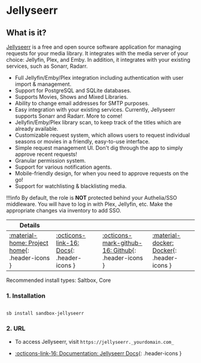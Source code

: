 # Jellyseerr

## What is it?

[Jellyseerr](https://docs.jellyseerr.dev/) is a free and open source software application for managing requests for your media library. It integrates with the media server of your choice: Jellyfin, Plex, and Emby. In addition, it integrates with your existing services, such as Sonarr, Radarr.

- Full Jellyfin/Emby/Plex integration including authentication with user import & management.
- Support for PostgreSQL and SQLite databases.
- Supports Movies, Shows and Mixed Libraries.
- Ability to change email addresses for SMTP purposes.
- Easy integration with your existing services. Currently, Jellyseerr supports Sonarr and Radarr. More to come!
- Jellyfin/Emby/Plex library scan, to keep track of the titles which are already available.
- Customizable request system, which allows users to request individual seasons or movies in a friendly, easy-to-use interface.
- Simple request management UI. Don't dig through the app to simply approve recent requests!
- Granular permission system.
- Support for various notification agents.
- Mobile-friendly design, for when you need to approve requests on the go!
- Support for watchlisting & blacklisting media.

!!!info
    By default, the role is **NOT** protected behind your Authelia/SSO middleware. You will have to log in with Plex, Jellyfin, etc. Make the appropriate changes via inventory to add SSO.

| Details     |             |             |             |
|-------------|-------------|-------------|-------------|
| [:material-home: Project home](https://docs.jellyseerr.dev/){: .header-icons } | [:octicons-link-16: Docs](https://docs.jellyseerr.dev/){: .header-icons } | [:octicons-mark-github-16: Github](https://github.com/ajnart/Jellyseer){: .header-icons } | [:material-docker: Docker](https://hub.docker.com/r/fallenbagel/jellyseerr){: .header-icons }|

Recommended install types: Saltbox, Core

### 1. Installation

``` shell

sb install sandbox-jellyseerr

```

### 2. URL

- To access Jellyseerr, visit `https://jellyseerr._yourdomain.com_`

- [:octicons-link-16: Documentation: Jellyseerr Docs](https://docs.jellyseerr.dev/){: .header-icons }
